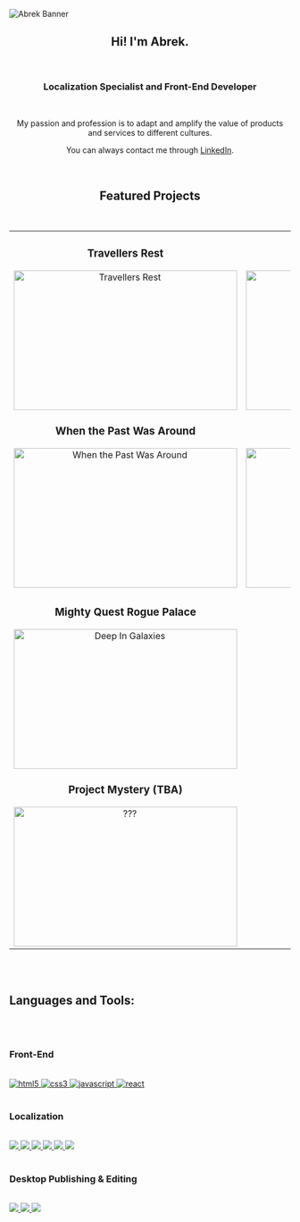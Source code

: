 ![Abrek Banner](https://user-images.githubusercontent.com/44588876/233795288-c886632d-34bb-400e-8428-b2c6bd6dccb2.png)
<br>
<h2 align="center">Hi! I'm Abrek.</h2>
<br>
<h3 align="center">Localization Specialist and Front-End Developer</h3>
<br>
<p align="center">My passion and profession is to adapt and amplify the value of products and services to different cultures.</p>
<p align="center">You can always contact me through <a href="https://www.linkedin.com/in/abrekkoch/" rel="noopener noreferrer" target="_blank">LinkedIn</a>.</p>
<br>
<h2 align="center">Featured Projects</h2>
<br>
<div align="center">
<table>
<tr>
<td width="50%">
<h3 align="center">Travellers Rest</h3>
<div align="center">
<a href="https://store.steampowered.com/app/1139980/Travellers_Rest/" target="_blank"><img src="https://images.gog-statics.com/e9ea2bc3af5caa1a2b9b37cd761fce5a150378996a1897448cfa653ecf05445f.jpg" width="400" height="250" alt="Travellers Rest"></a>
</div>

<h3 align="center">When the Past Was Around</h3>
<div align="center">
<a href="https://store.steampowered.com/app/1164050/When_The_Past_Was_Around/" target="_blank"><img src="https://assets.nintendo.com/image/upload/c_fill,w_1200/q_auto:best/f_auto/dpr_2.0/ncom/en_US/games/switch/w/when-the-past-was-around-switch/hero" width="400" height="250" alt="When the Past Was Around"></a>
</div>
</td>

<td width="50%">
<h3 align="center">DIG - Deep In Galaxies</h3>
<div align="center">                                       
<a href="https://store.steampowered.com/app/1442840/DIG__Deep_In_Galaxies/" target="_blank"> <img src="https://i.hizliresim.com/cy86n2d.jpeg" width="400" height="250" alt="Deep In Galaxies"></a>
</div>

<h3 align="center">A Space For the Unbound</h3>
<div align="center">
<a href="https://store.steampowered.com/app/1201270/A_Space_for_the_Unbound/" target="_blank"><img src="https://assets.nintendo.com/image/upload/c_fill,w_1200/q_auto:best/f_auto/dpr_2.0/ncom/en_US/games/switch/a/a-space-for-the-unbound-switch/hero" width="400" height="250" alt="ASTFU"></a>
</div>     
</td>

<tr>
<td width="50%">
<h3 align="center">Mighty Quest Rogue Palace</h3>
<div align="center">                                       
<a href="https://apps.apple.com/us/app/mighty-quest-rogue-palace/id1639990245" target="_blank"> <img src="https://abrekfolio.carrd.co/assets/images/image02.jpg?v=d57ab98c" width="400" height="250" alt="Deep In Galaxies"></a>
</div>

<h3 align="center">Project Mystery (TBA)</h3>
<div align="center">
<a href="https://www.youtube.com/watch?v=dQw4w9WgXcQ" target="_blank"><img src="https://static.wikia.nocookie.net/nintendo/images/0/02/Question_Block_NSMB.png/revision/latest?cb=20151206055532&path-prefix=en" width="400" height="250" alt="???"></a>
</div>     

</table>                                                                                 
</div>

<br>
<br>
<h2 align="left">Languages and Tools:</h2>
<br>
<br>
<p align="left">
<h3 align="left">Front-End</h3>
<br>
<a href="https://www.w3.org/html/" target="_blank"> <img src="https://img.shields.io/badge/HTML5-E34F26?style=for-the-badge&logo=html5&logoColor=white" alt="html5" /> </a>
<a href="https://www.w3schools.com/css/" target="_blank"> <img src="https://img.shields.io/badge/CSS3-1572B6?style=for-the-badge&logo=css3&logoColor=white" alt="css3" /> </a>
<a href="https://developer.mozilla.org/en-US/docs/Web/JavaScript" target="_blank"> <img src="https://img.shields.io/badge/JavaScript-323330?style=for-the-badge&logo=javascript&logoColor=F7DF1Eg" alt="javascript" </a>
<a href="https://reactjs.org/" target="_blank"> <img src="https://img.shields.io/badge/react-%2320232a.svg?style=for-the-badge&logo=react&logoColor=%2361DAFB" alt="react" </a>
<br>
<br>
</a>
<h3 align="left">Localization</h3>
<br>
<a href="https://www.memoq.com" target="_blank"> <img src="https://img.shields.io/badge/MemoQ-orange?style=for-the-badge&logo=microsofttranslator">
<a href="https://www.rws.com/localization/products/trados-studio/" target="_blank"> <img src="https://img.shields.io/badge/RWS%20Trados-green?style=for-the-badge&logo=microsofttranslator&"> 
<a href="https://phrase.com" target="_blank"> <img src="https://img.shields.io/badge/Phrase-9cf?style=for-the-badge&logo=microsofttranslator&">
<a href="https://www.phrase.com" target="_blank"> <img src="https://img.shields.io/badge/Crowdin-lightgrey?style=for-the-badge&logo=microsofttranslator&">
<a href="https://www.smartcat.ai" target="_blank"> <img src="https://img.shields.io/badge/Smartcat-violet?style=for-the-badge&logo=microsofttranslator&">
<a href="https://www.xbench.net" target="_blank"> <img src="https://img.shields.io/badge/XBENCH-pink?style=for-the-badge&logo=microsofttranslator&">
<br>
<br>
</a>
<h3 align="left">Desktop Publishing & Editing</h3>
<br>
<a href="https://www.canva.com" target="_blank"> <img src="https://img.shields.io/badge/CANVA-white?style=for-the-badge&logo=canva">
<a href="https://www.adobe.com/" target="_blank"> <img src="https://img.shields.io/badge/InDesign-blue?style=for-the-badge&logo=adobeindesign">
<a href="https://www.adobe.com/" target="_blank"> <img src="https://img.shields.io/badge/PHOTOSHOP-gray?style=for-the-badge&logo=adobephotoshop"></a>
